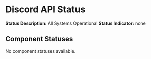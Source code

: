 # Discord API Status
**Status Description:** All Systems Operational
**Status Indicator:** none

## Component Statuses
No component statuses available.

